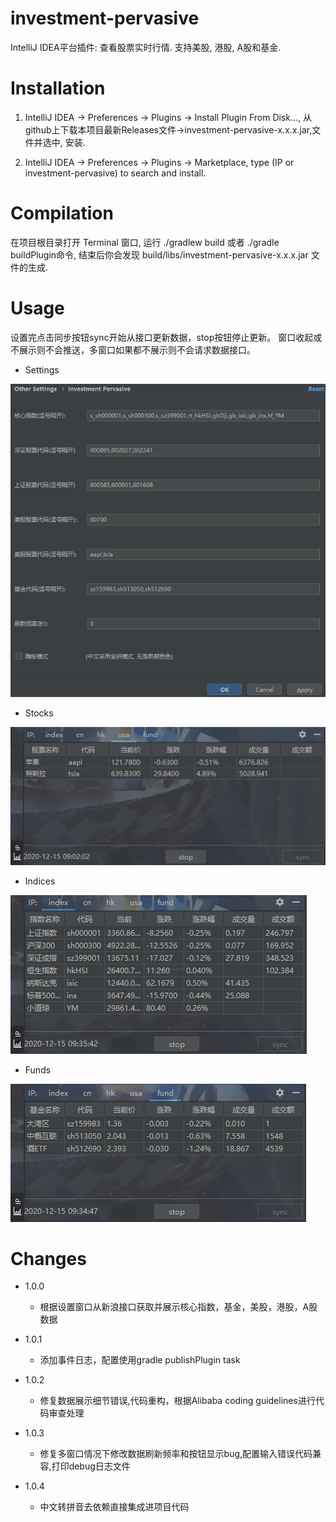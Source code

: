 # investment-pervasive
IntelliJ IDEA平台插件: 查看股票实时行情. 支持美股, 港股, A股和基金.

# Installation
1. IntelliJ IDEA -> Preferences -> Plugins -> Install Plugin From Disk..., 
从github上下载本项目最新Releases文件->investment-pervasive-x.x.x.jar,文件并选中, 安装.

2. IntelliJ IDEA -> Preferences -> Plugins -> Marketplace, type (IP or investment-pervasive) to search and install.

# Compilation
在项目根目录打开 Terminal 窗口, 运行 ./gradlew build 或者 ./gradle buildPlugin命令, 结束后你会发现 build/libs/investment-pervasive-x.x.x.jar 文件的生成.

# Usage

设置完点击同步按钮sync开始从接口更新数据，stop按钮停止更新。
窗口收起或不展示则不会推送，多窗口如果都不展示则不会请求数据接口。

- Settings

![设置](./img/ip_set.png)

- Stocks

![股票](./img/ip_usa.png)

- Indices

![指数](img/ip_index.png)

- Funds

![基金](img/ip_fund.png)

# Changes

- 1.0.0
    - 根据设置窗口从新浪接口获取并展示核心指数，基金，美股，港股，A股数据
    
- 1.0.1
    - 添加事件日志，配置使用gradle publishPlugin task
    
- 1.0.2    
    - 修复数据展示细节错误,代码重构，根据Alibaba coding guidelines进行代码审查处理
    
- 1.0.3
    - 修复多窗口情况下修改数据刷新频率和按钮显示bug,配置输入错误代码兼容,打印debug日志文件
- 1.0.4
    - 中文转拼音去依赖直接集成进项目代码 
